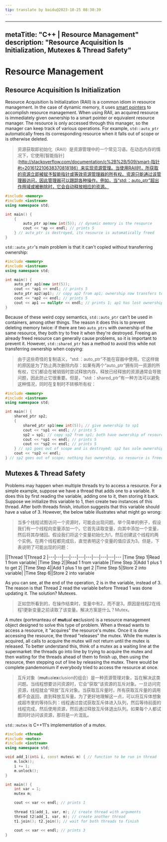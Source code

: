 ```yaml
---
tip: translate by baidu@2023-10-25 08:30:39
---
```

---
metaTitle: "C++ | Resource Management"
description: "Resource Acquisition Is Initialization, Mutexes & Thread Safety"
---

# Resource Management




## Resource Acquisition Is Initialization



Resource Acquisition Is Initialization (RAII) is a common idiom in resource management. In the case of dynamic memory, it uses [smart pointers](http://stackoverflow.com/documentation/c%2B%2B/509/smart-pointers#t=201612210638370818186) to accomplish resource management. When using RAII, an acquired resource is immediately given ownership to a smart pointer or equivalent resource manager. The resource is only accessed through this manager, so the manager can keep track of various operations. For example, `std::auto_ptr` automatically frees its corresponding resource when it falls out of scope or is otherwise deleted.

> 资源获取即初始化（RAII）是资源管理中的一个常见习语。在动态内存的情况下，它使用[智能指针](http://stackoverflow.com/documentation/c%2B%2B/509/smart-指针#t=201612210638370818186）来实现资源管理。当使用RAII时，所获取的资源立即被赋予智能指针或等效资源管理器的所有权。资源只能通过该管理器访问，因此管理器可以跟踪各种操作。例如，当“std:：auto_ptr”超出作用域或被删除时，它会自动释放相应的资源。

```cpp
#include <memory>
#include <iostream>
using namespace std;

int main() {
    {
        auto_ptr ap(new int(5)); // dynamic memory is the resource
        cout << *ap << endl; // prints 5
    } // auto_ptr is destroyed, its resource is automatically freed
}

```

`std::auto_ptr`'s main problem is that it can't copied without transferring ownership:

```cpp
#include <memory>
#include <iostream>
using namespace std;

int main() {
    auto_ptr ap1(new int(5));
    cout << *ap1 << endl; // prints 5
    auto_ptr ap2(ap1); // copy ap2 from ap1; ownership now transfers to ap2
    cout << *ap2 << endl; // prints 5
    cout << ap1 == nullptr << endl; // prints 1; ap1 has lost ownership of resource
}

```


Because of these weird copy semantics, `std::auto_ptr` can't be used in containers, among other things. The reason it does this is to prevent deleting memory twice: if there are two `auto_ptrs` with ownership of the same resource, they both try to free it when they're destroyed. Freeing an already freed resource can generally cause problems, so it is important to prevent it. However, `std::shared_ptr` has a method to avoid this while not transferring ownership when copying:

> 由于这些奇怪的复制语义，“std:：auto_ptr”不能在容器中使用。它这样做的原因是为了防止两次删除内存：如果有两个“auto_ptr”拥有同一资源的所有权，它们都会在被销毁时尝试释放内存。释放已经释放的资源通常会导致问题，因此防止它很重要。但是，“std:：shared_ptr”有一种方法可以避免这种情况，同时在复制时不转移所有权：

```cpp
#include <memory>
#include <iostream>
using namespace std;

int main() {
    shared_ptr sp2;
    {
        shared_ptr sp1(new int(5)); // give ownership to sp1
        cout << *sp1 << endl; // prints 5
        sp2 = sp1; // copy sp2 from sp1; both have ownership of resource
        cout << *sp1 << endl; // prints 5
        cout << *sp2 << endl; // prints 5
    } // sp1 goes out of scope and is destroyed; sp2 has sole ownership of resource
    cout << *sp2 << endl;        
} // sp2 goes out of scope; nothing has ownership, so resource is freed

```



## Mutexes & Thread Safety



Problems may happen when multiple threads try to access a resource. For a simple example, suppose we have a thread that adds one to a variable. It does this by first reading the variable, adding one to it, then storing it back. Suppose we initialize this variable to 1, then create two instances of this thread. After both threads finish, intuition suggests that this variable should have a value of 3. However, the below table illustrates what might go wrong:

> 当多个线程试图访问一个资源时，可能会出现问题。举个简单的例子，假设我们有一个线程向变量添加一个。它首先读取变量，向其中添加一个变量，然后将其存储回。假设我们将这个变量初始化为1，然后创建这个线程的两个实例。在两个线程都完成后，直觉表明这个变量的值应该为3。但是，下表说明了可能出现的问题：

||Thread 1|Thread 2
|---|---|---|---|---|---|---|---|---|---
|Time Step 1|Read 1 from variable|
|Time Step 2||Read 1 from variable
|Time Step 3|Add 1 plus 1 to get 2|
|Time Step 4||Add 1 plus 1 to get 2
|Time Step 5|Store 2 into variable|
|Time Step 6||Store 2 into variable


As you can see, at the end of the operation, 2 is in the variable, instead of 3. The reason is that Thread 2 read the variable before Thread 1 was done updating it. The solution? Mutexes.

> 正如您所看到的，在操作结束时，变量中有2，而不是3。原因是线程2在线程1更新变量之前读取了该变量。解决方案是什么？Mutex。


A mutex (portmanteau of **mut**ual **ex**clusion) is a resource management object designed to solve this type of problem. When a thread wants to access a resource, it "acquires" the resource's mutex. Once it is done accessing the resource, the thread "releases" the mutex. While the mutex is acquired, all calls to acquire the mutex will not return until the mutex is released. To better understand this, think of a mutex as a waiting line at the supermarket: the threads go into line by trying to acquire the mutex and then waiting for the threads ahead of them to finish up, then using the resource, then stepping out of line by releasing the mutex. There would be complete pandemonium if everybody  tried to access the resource at once.

> 互斥对象（**mut**ual**ex**clusion的组合）是一种资源管理对象，旨在解决这类问题。当线程想要访问资源时，它会“获取”该资源的互斥对象。一旦访问完资源，线程就会“释放”互斥对象。当获取互斥量时，所有获取互斥量的调用都不会返回，直到释放互斥量。为了更好地理解这一点，可以将互斥体想象成超市里的等待队列：线程通过尝试获取互斥体进入队列，然后等待前面的线程完成，然后使用资源，然后通过释放互斥体退出队列。如果每个人都试图同时访问该资源，那将是一片混乱。

`std::mutex` is C++11's implementation of a mutex.

```cpp
#include <thread>
#include <mutex>
#include <iostream>
using namespace std;

void add_1(int& i, const mutex& m) { // function to be run in thread
    m.lock();
    i += 1;
    m.unlock();
}

int main() {
    int var = 1;
    mutex m;

    cout << var << endl; // prints 1
    
    thread t1(add_1, var, m); // create thread with arguments
    thread t2(add_1, var, m); // create another thread
    t1.join(); t2.join(); // wait for both threads to finish
    
    cout << var << endl; // prints 3
}

```

